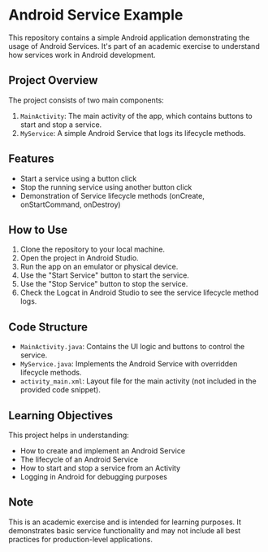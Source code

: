 # Android Service Example

This repository contains a simple Android application demonstrating the usage of Android Services. It's part of an academic exercise to understand how services work in Android development.

## Project Overview

The project consists of two main components:

1. `MainActivity`: The main activity of the app, which contains buttons to start and stop a service.
2. `MyService`: A simple Android Service that logs its lifecycle methods.

## Features

- Start a service using a button click
- Stop the running service using another button click
- Demonstration of Service lifecycle methods (onCreate, onStartCommand, onDestroy)

## How to Use

1. Clone the repository to your local machine.
2. Open the project in Android Studio.
3. Run the app on an emulator or physical device.
4. Use the "Start Service" button to start the service.
5. Use the "Stop Service" button to stop the service.
6. Check the Logcat in Android Studio to see the service lifecycle method logs.

## Code Structure

- `MainActivity.java`: Contains the UI logic and buttons to control the service.
- `MyService.java`: Implements the Android Service with overridden lifecycle methods.
- `activity_main.xml`: Layout file for the main activity (not included in the provided code snippet).

## Learning Objectives

This project helps in understanding:

- How to create and implement an Android Service
- The lifecycle of an Android Service
- How to start and stop a service from an Activity
- Logging in Android for debugging purposes

## Note

This is an academic exercise and is intended for learning purposes. It demonstrates basic service functionality and may not include all best practices for production-level applications.
